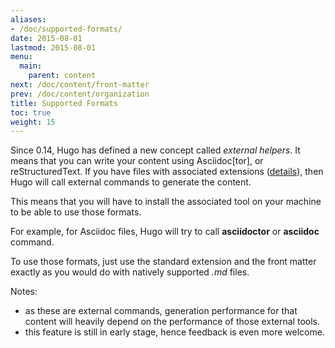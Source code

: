 ```yaml
---
aliases:
- /doc/supported-formats/
date: 2015-08-01
lastmod: 2015-08-01
menu:
  main:
    parent: content
next: /doc/content/front-matter
prev: /doc/content/organization
title: Supported Formats
toc: true
weight: 15
---
```


Since 0.14, Hugo has defined a new concept called _external helpers_. It means that you can write your content using Asciidoc[tor], or reStructuredText. If you have files with associated extensions ([details](https://github.com/spf13/hugo/blob/77c60a3440806067109347d04eb5368b65ea0fe8/helpers/general.go#L65)), then Hugo will call external commands to generate the content.

  This means that you will have to install the associated tool on your machine to be able to use those formats.

  For example, for Asciidoc files, Hugo will try to call __asciidoctor__ or __asciidoc__ command.

  To use those formats, just use the standard extension and the front matter exactly as you would do with natively supported _.md_ files.

  Notes:

  * as these are external commands, generation performance for that content will heavily depend on the performance of those external tools.
  * this feature is still in early stage, hence feedback is even more welcome.

